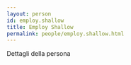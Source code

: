 ```yaml
---
layout: person
id: employ.shallow
title: Employ Shallow
permalink: people/employ.shallow.html
---
```


Dettagli della persona
